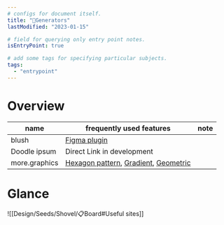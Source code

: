 ```yaml
---
# configs for document itself.
title: "🎉Generators"
lastModified: "2023-01-15"

# field for querying only entry point notes.
isEntryPoint: true

# add some tags for specifying particular subjects.
tags:
  - "entrypoint"
---
```

# Overview
| name                                     | frequently used features                                                                                                                           | note |
| ---------------------------------------- | -------------------------------------------------------------------------------------------------------------------------------------------------- | ---- |
| blush           | [Figma plugin](https://www.figma.com/community/plugin/838959511417581040/Blush)                                                                    |      |
| Doodle ipsum | Direct Link in development                                                                                                                                                   |      |
| more.graphics  | [Hexagon pattern](https://more.graphics/hexagon-pattern), [Gradient](https://more.graphics/gradient), [Geometric](https://more.graphics/geometric) |      |

# Glance
![[Design/Seeds/Shovel/📋Board#Useful sites]]